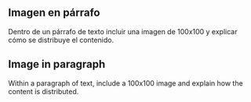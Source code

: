 ## Imagen en párrafo

Dentro de un párrafo de texto incluir una imagen de 100x100 y explicar cómo se distribuye el contenido.

## Image in paragraph

Within a paragraph of text, include a 100x100 image and explain how the content is distributed.
